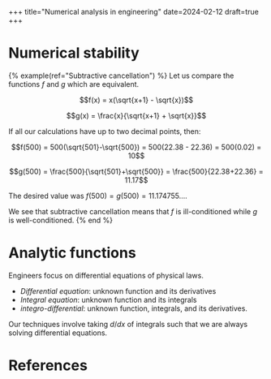 +++
title="Numerical analysis in engineering"
date=2024-02-12
draft=true
+++

# Numerical stability

{% example(ref="Subtractive cancellation") %}
Let us compare the functions $f$ and $g$ which are equivalent.

$$f(x) = x(\sqrt{x+1} - \sqrt{x})$$

$$g(x) = \frac{x}{\sqrt{x+1} + \sqrt{x}}$$

If all our calculations have up to two decimal points, then:

$$f(500) = 500(\sqrt{501}-\sqrt{500}) = 500(22.38 - 22.36) = 500(0.02) = 10$$

$$g(500) = \frac{500}{\sqrt{501}+\sqrt{500}} = \frac{500}{22.38+22.36} = 11.17$$

The desired value was $f(500)=g(500)=11.174755\ldots$.

We see that subtractive cancellation means that $f$ is ill-conditioned while $g$ is well-conditioned.
{% end %}


# Analytic functions

Engineers focus on differential equations of physical laws.

- _Differential equation_: unknown function and its derivatives
- _Integral equation_: unknown function and its integrals
- _integro-differential_: unknown function, integrals, and its derivatives.

Our techniques involve taking $d/dx$ of integrals such that we are always solving differential equations.


# References

[^Hamming]: R. W. Hamming, _Numerical Methods for Scientists and Engineers_

[^IsaacsonKeller]: Isaacson, Keller, _Analysis of Numerical Methods_

[^CheneyKincaid]: E. Ward Cheney, David R. Kincaid, _Numerical Mathematics and Computing_

[^BurdenFaires]: Burden, Faires, _Numerical Analysis_

[^AtkinsonHan]: K. Atkinson, W. Han, _Theoretical Numerical Analysis_

[^Sternberg]: Shlomo Sternberg, _Lecture 1 Newton's method_, Accessed 2024-02-13, [[Online]](https://math.harvard.edu/library/sternberg/slides/lec1.pdf)
